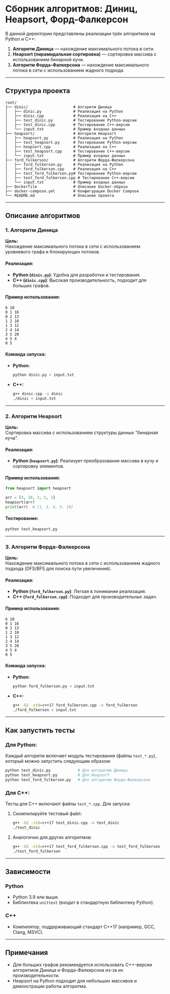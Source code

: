 # Сборник алгоритмов: Диниц, Heapsort, Форд-Фалкерсон

В данной директории представлены реализации трёх алгоритмов на Python и C++:

1. **Алгоритм Диница** — нахождение максимального потока в сети.
2. **Heapsort (пирамидальная сортировка)** — сортировка массива с использованием бинарной кучи.
3. **Алгоритм Форда-Фалкерсона** — нахождение максимального потока в сети с использованием жадного подхода.

---

## Структура проекта

```
root/
├── dinic/                    # Алгоритм Диница
│   ├── dinic.py              # Реализация на Python
│   ├── dinic.cpp             # Реализация на C++
│   ├── test_dinic.py         # Тестирование Python-версии
│   ├── test_dinic.cpp        # Тестирование C++-версии
│   └── input.txt             # Пример входных данных
├── heapsort/                 # Алгоритм Heapsort
│   ├── heapsort.py           # Реализация на Python
│   ├── test_heapsort.py      # Тестирование Python-версии
│   ├── heapsort.cpp          # Реализация на C++
│   ├── test_heapsort.cpp     # Тестирование C++-версии
│   └── input.txt             # Пример входных данных
├── ford_fulkerson/           # Алгоритм Форда-Фалкерсона
│   ├── ford_fulkerson.py     # Реализация на Python
│   ├── ford_fulkerson.cpp    # Реализация на C++
│   ├── test_ford_fulkerson.py# Тестирование Python-версии
│   ├── test_ford_fulkerson.cpp # Тестирование C++-версии
│   └── input.txt             # Пример входных данных
├── Dockerfile                # Описание Docker-образа
├── docker-compose.yml        # Конфигурация Docker Compose
└── README.md                 # Описание проекта
```

---

## Описание алгоритмов

### 1. Алгоритм Диница

**Цель:**  
Нахождение максимального потока в сети с использованием уровневого графа и блокирующих потоков.

#### Реализация:
- **Python (`dinic.py`)**: Удобна для разработки и тестирования.
- **C++ (`dinic.cpp`)**: Высокая производительность, подходит для больших графов.

#### Пример использования:
```plaintext
6 10
0 1 16
0 2 13
1 2 10
1 3 12
2 4 14
3 5 20
4 5 4
0 5
```

#### Команда запуска:
- **Python:**
  ```bash
  python dinic.py < input.txt
  ```
- **C++:**
  ```bash
  g++ dinic.cpp -o dinic
  ./dinic < input.txt
  ```

---

### 2. Алгоритм Heapsort

**Цель:**  
Сортировка массива с использованием структуры данных "бинарная куча".

#### Реализация:
- **Python (`heapsort.py`)**: Реализует преобразование массива в кучу и сортировку элементов.

#### Пример использования:
```python
from heapsort import heapsort

arr = [4, 10, 3, 5, 1]
heapsort(arr)
print(arr)  # [1, 3, 4, 5, 10]
```

#### Тестирование:
```bash
python test_heapsort.py
```

---

### 3. Алгоритм Форда-Фалкерсона

**Цель:**  
Нахождение максимального потока в сети с использованием жадного подхода (DFS/BFS для поиска пути увеличения).

#### Реализация:
- **Python (`ford_fulkerson.py`)**: Легкая в понимании реализация.
- **C++ (`ford_fulkerson.cpp`)**: Подходит для производительных задач.

#### Пример использования:
```plaintext
6 10
0 1 16
0 2 13
1 2 10
1 3 12
2 4 14
3 5 20
4 5 4
0 5
```

#### Команда запуска:
- **Python:**
  ```bash
  python ford_fulkerson.py < input.txt
  ```
- **C++:**
  ```bash
  g++ -O2 -std=c++17 ford_fulkerson.cpp -o ford_fulkerson
  ./ford_fulkerson < input.txt
  ```

---

## Как запустить тесты

### Для Python:
Каждый алгоритм включает модуль тестирования (файлы `test_*.py`), который можно запустить следующим образом:
```bash
python test_dinic.py            # Для алгоритма Диница
python test_heapsort.py         # Для Heapsort
python test_ford_fulkerson.py   # Для алгоритма Форда-Фалкерсона
```

### Для C++:
Тесты для C++ включают файлы `test_*.cpp`. Для запуска:
1. Скомпилируйте тестовый файл:
   ```bash
   g++ -O2 -std=c++17 test_dinic.cpp -o test_dinic
   ./test_dinic
   ```

2. Аналогично для других алгоритмов:
   ```bash
   g++ -O2 -std=c++17 test_ford_fulkerson.cpp -o test_ford_fulkerson
   ./test_ford_fulkerson
   ```

---

## Зависимости

### Python
- Python 3.9 или выше.
- Библиотека `unittest` (входит в стандартную библиотеку Python).

### C++
- Компилятор, поддерживающий стандарт C++17 (например, GCC, Clang, MSVC).

---

## Примечания

- Для больших графов рекомендуется использовать C++-версии алгоритмов Диница и Форда-Фалкерсона из-за их производительности.
- Heapsort на Python подходит для небольших массивов и демонстрации работы алгоритма.